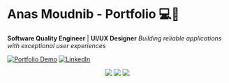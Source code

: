 # Anas Moudnib - Portfolio 💻🎨

**Software Quality Engineer** | **UI/UX Designer** 
*Building reliable applications with exceptional user experiences*

[![Portfolio Demo](https://img.shields.io/badge/🌐-Live_Demo-2B2D42?style=for-the-badge)](https://moudnibanas.vercel.app/)
[![LinkedIn](https://img.shields.io/badge/LinkedIn-0077B5?style=for-the-badge&logo=linkedin&logoColor=white)](https://www.linkedin.com/in/anas-moudnib-b795b1236/)

<div align="center">
  <img src="https://img.shields.io/badge/Design-FF6B6B?style=flat&logo=figma&logoColor=white" />
  <img src="https://img.shields.io/badge/Development-4ECDC4?style=flat&logo=react&logoColor=white" />
  <img src="https://img.shields.io/badge/QA-45B7D1?style=flat&logo=testing-library&logoColor=white" />
</div>
